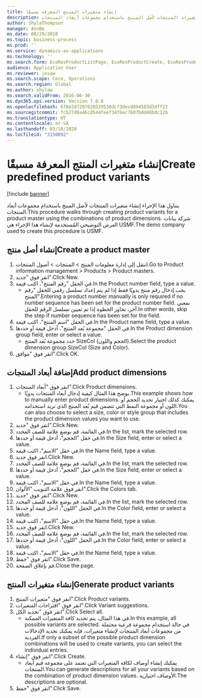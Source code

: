 ```yaml
---
title: إنشاء متغيرات المنتج المعرفة مسبقًا
description: يتناول هذا الإجراء إنشاء متغيرات المنتجات لأصل المنتج باستخدام مجموعات أبعاد المنتجات.
author: ShylaThompson
manager: AnnBe
ms.date: 08/29/2018
ms.topic: business-process
ms.prod: ''
ms.service: dynamics-ax-applications
ms.technology: ''
ms.search.form: EcoResProductListPage, EcoResProductCreate, EcoResProductDetails, EcoResProductMasterDimension, EcoResProductVariants, EcoResProductVariantSuggestions
audience: Application User
ms.reviewer: josaw
ms.search.scope: Core, Operations
ms.search.region: Global
ms.author: shylaw
ms.search.validFrom: 2016-06-30
ms.dyn365.ops.version: Version 7.0.0
ms.openlocfilehash: 678e2d7207628529530dcf3decd094583d3dff22
ms.sourcegitcommit: fcb27d6a46cd544feef34f6ec7607bdd46b0c12b
ms.translationtype: HT
ms.contentlocale: ar-SA
ms.lasthandoff: 03/18/2020
ms.locfileid: "3150092"
---
```

# <a name="create-predefined-product-variants"></a><span data-ttu-id="bc5cc-103">إنشاء متغيرات المنتج المعرفة مسبقًا</span><span class="sxs-lookup"><span data-stu-id="bc5cc-103">Create predefined product variants</span></span>

[!include [banner](../../includes/banner.md)]

<span data-ttu-id="bc5cc-104">يتناول هذا الإجراء إنشاء متغيرات المنتجات لأصل المنتج باستخدام مجموعات أبعاد المنتجات.</span><span class="sxs-lookup"><span data-stu-id="bc5cc-104">This procedure walks through creating product variants for a product master using the combinations of product dimensions.</span></span> <span data-ttu-id="bc5cc-105">شركة بيانات العرض التوضيحي المُستخدمة لإنشاء هذا الإجراء هي USMF.</span><span class="sxs-lookup"><span data-stu-id="bc5cc-105">The demo company used to create this procedure is USMF.</span></span>


## <a name="create-a-product-master"></a><span data-ttu-id="bc5cc-106">إنشاء أصل منتج</span><span class="sxs-lookup"><span data-stu-id="bc5cc-106">Create a product master</span></span>
1. <span data-ttu-id="bc5cc-107">‏‫انتقل إلى إدارة معلومات المنتج‬ > المنتجات > أصول المنتجات‬‬.</span><span class="sxs-lookup"><span data-stu-id="bc5cc-107">Go to Product information management > Products > Product masters.</span></span>
2. <span data-ttu-id="bc5cc-108">انقر فوق "جديد".</span><span class="sxs-lookup"><span data-stu-id="bc5cc-108">Click New.</span></span>
3. <span data-ttu-id="bc5cc-109">في الحقل "رقم المنتج"، اكتب قيمة.</span><span class="sxs-lookup"><span data-stu-id="bc5cc-109">In the Product number field, type a value.</span></span>
    * <span data-ttu-id="bc5cc-110">يجب إدخال رقم منتج يدويًا فقط إذا لم يتم إعداد تسلسل رقمي للحقل "رقم المنتج".</span><span class="sxs-lookup"><span data-stu-id="bc5cc-110">Entering a product number manually is only required if no number sequence has been set for the product number field.</span></span> <span data-ttu-id="bc5cc-111">بمعنى آخر، تجاوز الخطوة إذا تم تعيين تسلسل الرقم للحقل.</span><span class="sxs-lookup"><span data-stu-id="bc5cc-111">In other words, skip the step if number sequence has been set for the field.</span></span>  
4. <span data-ttu-id="bc5cc-112">في الحقل "اسم المنتج"، اكتب قيمة.</span><span class="sxs-lookup"><span data-stu-id="bc5cc-112">In the Product name field, type a value.</span></span>
5. <span data-ttu-id="bc5cc-113">في الحقل "مجموعة بُعد المنتج"، أدخل قيمة أو حددها.</span><span class="sxs-lookup"><span data-stu-id="bc5cc-113">In the Product dimension group field, enter or select a value.</span></span>
    * <span data-ttu-id="bc5cc-114">حدد مجموعة بُعد المنتج SizeCol (الحجم واللون).</span><span class="sxs-lookup"><span data-stu-id="bc5cc-114">Select the product dimension group SizeCol (Size and Color).</span></span>  
6. <span data-ttu-id="bc5cc-115">انقر فوق "موافق".</span><span class="sxs-lookup"><span data-stu-id="bc5cc-115">Click OK.</span></span>

## <a name="add-product-dimensions"></a><span data-ttu-id="bc5cc-116">إضافة أبعاد المنتجات</span><span class="sxs-lookup"><span data-stu-id="bc5cc-116">Add product dimensions</span></span>
1. <span data-ttu-id="bc5cc-117">انقر فوق "أبعاد المنتجات".</span><span class="sxs-lookup"><span data-stu-id="bc5cc-117">Click Product dimensions.</span></span>
    * <span data-ttu-id="bc5cc-118">يوضح هذا المثال كيفية إدخال أبعاد المنتجات يدويًا.</span><span class="sxs-lookup"><span data-stu-id="bc5cc-118">This example shows how to manually enter product dimensions.</span></span> <span data-ttu-id="bc5cc-119">يمكنك كذلك اختيار تحديد الحجم أو اللون أو مجموعة النمط التي تتضمن قيم بُعد المنتج الذي تريد استخدامه.</span><span class="sxs-lookup"><span data-stu-id="bc5cc-119">You can also choose to select a size, color or style group that includes the product dimension values you want to use.</span></span>  
2. <span data-ttu-id="bc5cc-120">انقر فوق "جديد".</span><span class="sxs-lookup"><span data-stu-id="bc5cc-120">Click New.</span></span>
3. <span data-ttu-id="bc5cc-121">في القائمة، قم بوضع علامة للصف المحدد.</span><span class="sxs-lookup"><span data-stu-id="bc5cc-121">In the list, mark the selected row.</span></span>
4. <span data-ttu-id="bc5cc-122">في حقل "الحجم"، أدخل قيمة أو حددها.</span><span class="sxs-lookup"><span data-stu-id="bc5cc-122">In the Size field, enter or select a value.</span></span>
5. <span data-ttu-id="bc5cc-123">في حقل "الاسم"، اكتب قيمة.</span><span class="sxs-lookup"><span data-stu-id="bc5cc-123">In the Name field, type a value.</span></span>
6. <span data-ttu-id="bc5cc-124">انقر فوق جديد.</span><span class="sxs-lookup"><span data-stu-id="bc5cc-124">Click New.</span></span>
7. <span data-ttu-id="bc5cc-125">في القائمة، قم بوضع علامة للصف المحدد.</span><span class="sxs-lookup"><span data-stu-id="bc5cc-125">In the list, mark the selected row.</span></span>
8. <span data-ttu-id="bc5cc-126">في حقل "الحجم"، أدخل قيمة أو حددها.</span><span class="sxs-lookup"><span data-stu-id="bc5cc-126">In the Size field, enter or select a value.</span></span>
9. <span data-ttu-id="bc5cc-127">في حقل "الاسم"، اكتب قيمة.</span><span class="sxs-lookup"><span data-stu-id="bc5cc-127">In the Name field, type a value.</span></span>
10. <span data-ttu-id="bc5cc-128">انقر فوق علامة التبويب "الألوان".</span><span class="sxs-lookup"><span data-stu-id="bc5cc-128">Click the Colors tab.</span></span>
11. <span data-ttu-id="bc5cc-129">انقر فوق "جديد".</span><span class="sxs-lookup"><span data-stu-id="bc5cc-129">Click New.</span></span>
12. <span data-ttu-id="bc5cc-130">في القائمة، قم بوضع علامة للصف المحدد.</span><span class="sxs-lookup"><span data-stu-id="bc5cc-130">In the list, mark the selected row.</span></span>
13. <span data-ttu-id="bc5cc-131">في الحقل "اللون"، أدخل قيمة أو حددها.</span><span class="sxs-lookup"><span data-stu-id="bc5cc-131">In the Color field, enter or select a value.</span></span>
14. <span data-ttu-id="bc5cc-132">في حقل "الاسم"، اكتب قيمة.</span><span class="sxs-lookup"><span data-stu-id="bc5cc-132">In the Name field, type a value.</span></span>
15. <span data-ttu-id="bc5cc-133">انقر فوق جديد.</span><span class="sxs-lookup"><span data-stu-id="bc5cc-133">Click New.</span></span>
16. <span data-ttu-id="bc5cc-134">في القائمة، قم بوضع علامة للصف المحدد.</span><span class="sxs-lookup"><span data-stu-id="bc5cc-134">In the list, mark the selected row.</span></span>
17. <span data-ttu-id="bc5cc-135">في الحقل "اللون"، أدخل قيمة أو حددها.</span><span class="sxs-lookup"><span data-stu-id="bc5cc-135">In the Color field, enter or select a value.</span></span>
18. <span data-ttu-id="bc5cc-136">في حقل "الاسم"، اكتب قيمة.</span><span class="sxs-lookup"><span data-stu-id="bc5cc-136">In the Name field, type a value.</span></span>
19. <span data-ttu-id="bc5cc-137">انقر فوق "حفظ".</span><span class="sxs-lookup"><span data-stu-id="bc5cc-137">Click Save.</span></span>
20. <span data-ttu-id="bc5cc-138">قم بإغلاق الصفحة.</span><span class="sxs-lookup"><span data-stu-id="bc5cc-138">Close the page.</span></span>

## <a name="generate-product-variants"></a><span data-ttu-id="bc5cc-139">إنشاء متغيرات المنتج</span><span class="sxs-lookup"><span data-stu-id="bc5cc-139">Generate product variants</span></span>
1. <span data-ttu-id="bc5cc-140">انقر فوق "متغيرات المنتج".</span><span class="sxs-lookup"><span data-stu-id="bc5cc-140">Click Product variants.</span></span>
2. <span data-ttu-id="bc5cc-141">انقر فوق "اقتراحات المتغيرات".</span><span class="sxs-lookup"><span data-stu-id="bc5cc-141">Click Variant suggestions.</span></span>
3. <span data-ttu-id="bc5cc-142">انقر فوق "تحديد الكل".</span><span class="sxs-lookup"><span data-stu-id="bc5cc-142">Click Select all.</span></span>
    * <span data-ttu-id="bc5cc-143">في هذا المثال، يتم تحديد كافة المتغيرات الممكنة.</span><span class="sxs-lookup"><span data-stu-id="bc5cc-143">In this example, all possible variants are selected.</span></span> <span data-ttu-id="bc5cc-144">في حالة استخدام مجموعة فرعية محتملة من مجموعات أبعاد المنتجات لإنشاء متغيرات، فإنه يمكنك تحديد الإدخالات الفردية.</span><span class="sxs-lookup"><span data-stu-id="bc5cc-144">If only a subset of the possible product dimension combinations will be used to create variants, you can select the individual entries.</span></span>  
4. <span data-ttu-id="bc5cc-145">انقر فوق "إنشاء".</span><span class="sxs-lookup"><span data-stu-id="bc5cc-145">Click Create.</span></span>
    * <span data-ttu-id="bc5cc-146">يمكنك إنشاء أوصاف لكافة المتغيرات التي تعتمد على مجموعة قيم أبعاد المنتجات.</span><span class="sxs-lookup"><span data-stu-id="bc5cc-146">You can generate descriptions for all your variants based on the combination of product dimension values.</span></span> <span data-ttu-id="bc5cc-147">الأوصاف اختيارية.</span><span class="sxs-lookup"><span data-stu-id="bc5cc-147">The descriptions are optional.</span></span>  
5. <span data-ttu-id="bc5cc-148">انقر فوق "حفظ".</span><span class="sxs-lookup"><span data-stu-id="bc5cc-148">Click Save.</span></span>

